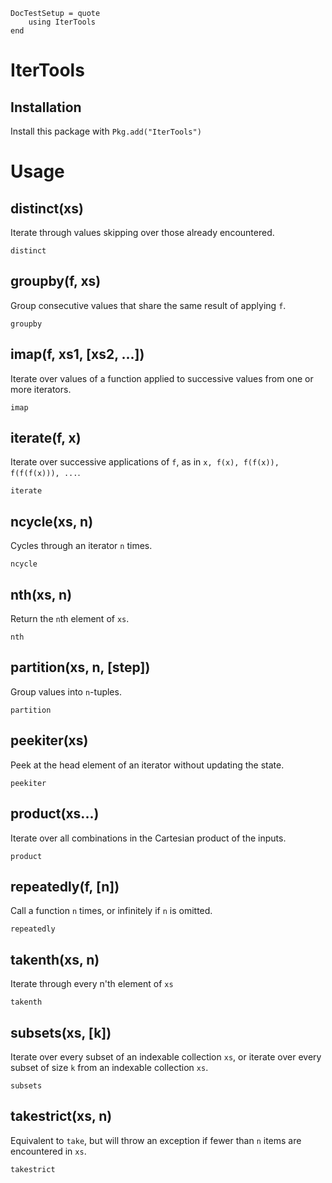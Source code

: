 ```@meta
DocTestSetup = quote
    using IterTools
end
```

# IterTools

## Installation

Install this package with `Pkg.add("IterTools")`

# Usage

## distinct(xs)

Iterate through values skipping over those already encountered.

```@docs
distinct
```

## groupby(f, xs)

Group consecutive values that share the same result of applying `f`.

```@docs
groupby
```

## imap(f, xs1, [xs2, ...])

Iterate over values of a function applied to successive values from one or more iterators.

```@docs
imap
```

## iterate(f, x)

Iterate over successive applications of `f`, as in `x, f(x), f(f(x)), f(f(f(x))), ...`.

```@docs
iterate
```

## ncycle(xs, n)

Cycles through an iterator `n` times.

```@docs
ncycle
```

## nth(xs, n)

Return the `n`th element of `xs`.

```@docs
nth
```

## partition(xs, n, [step])

Group values into `n`-tuples.

```@docs
partition
```

## peekiter(xs)

Peek at the head element of an iterator without updating the state.

```@docs
peekiter
```

## product(xs...)

Iterate over all combinations in the Cartesian product of the inputs.

```@docs
product
```

## repeatedly(f, [n])

Call a function `n` times, or infinitely if `n` is omitted.

```@docs
repeatedly
```

## takenth(xs, n)

Iterate through every n'th element of `xs`

```@docs
takenth
```

## subsets(xs, [k])

Iterate over every subset of an indexable collection `xs`, or iterate over every subset of size `k`
from an indexable collection `xs`.

```@docs
subsets
```

## takestrict(xs, n)

Equivalent to `take`, but will throw an exception if fewer than `n` items are encountered in `xs`.

```@docs
takestrict
```
